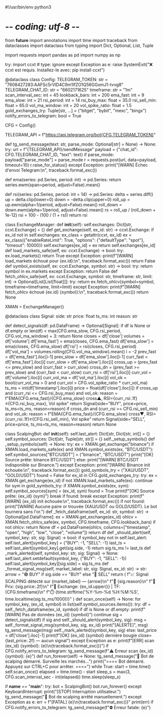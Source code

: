 #!/usr/bin/env python3
# -*- coding: utf-8 -*-
from __future__ import annotations
import time
import traceback
from dataclasses import dataclass
from typing import Dict, Optional, List, Tuple

import requests
import pandas as pd
import numpy as np

try:
    import ccxt  # type: ignore
except Exception as e:
    raise SystemExit("❌ ccxt est requis. Installez-le avec: pip install ccxt")

@dataclass
class Config:
    TELEGRAM_TOKEN: str = "7608427283:AAFSc5rVlD4C9m1IfZO1Q56GGxmJ1-tvvg8"
    TELEGRAM_CHAT_ID: str = "6602171625"
    timeframe: str = "1m"
    scan_interval_sec: int = 45
    lookback_bars: int = 200
    ema_fast: int = 9
    ema_slow: int = 21
    rsi_period: int = 14
    rsi_buy_max: float = 35.0
    rsi_sell_min: float = 65.0
    vol_ma_window: int = 20
    vol_spike_ratio: float = 1.5
    gold_exchanges_try: Tuple[str, ...] = ("bitget", "bybit", "mexc", "bingx")
    notify_errors_to_telegram: bool = True

CFG = Config()

TELEGRAM_API = f"https://api.telegram.org/bot{CFG.TELEGRAM_TOKEN}"

def tg_send_message(text: str, parse_mode: Optional[str] = None) -> None:
    try:
        url = f"{TELEGRAM_API}/sendMessage"
        payload = {"chat_id": CFG.TELEGRAM_CHAT_ID, "text": text}
        if parse_mode:
            payload["parse_mode"] = parse_mode
        r = requests.post(url, data=payload, timeout=10)
        r.raise_for_status()
    except Exception:
        print("[WARN] Échec d'envoi Telegram:\n", traceback.format_exc())

def ema(series: pd.Series, period: int) -> pd.Series:
    return series.ewm(span=period, adjust=False).mean()

def rsi(series: pd.Series, period: int = 14) -> pd.Series:
    delta = series.diff()
    up = delta.clip(lower=0)
    down = -delta.clip(upper=0)
    roll_up = up.ewm(alpha=1/period, adjust=False).mean()
    roll_down = down.ewm(alpha=1/period, adjust=False).mean()
    rs = roll_up / (roll_down + 1e-12)
    rsi = 100 - (100 / (1 + rs))
    return rsi

class ExchangeManager:
    def __init__(self):
        self.exchanges: Dict[str, ccxt.Exchange] = {}
    def get_exchange(self, ex_id: str) -> ccxt.Exchange:
        if ex_id not in self.exchanges:
            ex_class = getattr(ccxt, ex_id)
            ex = ex_class({"enableRateLimit": True, "options": {"defaultType": "spot"}, "timeout": 10000})
            self.exchanges[ex_id] = ex
        return self.exchanges[ex_id]
    def load_markets_safe(self, ex: ccxt.Exchange) -> bool:
        try:
            ex.load_markets()
            return True
        except Exception:
            print(f"[WARN] load_markets échoué pour {ex.id}:\n", traceback.format_exc())
            return False
    def symbol_exists(self, ex: ccxt.Exchange, symbol: str) -> bool:
        try:
            return symbol in ex.markets
        except Exception:
            return False
    def fetch_ohlcv_safe(self, ex: ccxt.Exchange, symbol: str, timeframe: str, limit: int) -> Optional[List[List[float]]]:
        try:
            return ex.fetch_ohlcv(symbol=symbol, timeframe=timeframe, limit=limit)
        except Exception:
            print(f"[WARN] fetch_ohlcv échoué {ex.id} {symbol}:\n", traceback.format_exc())
            return None

XMAN = ExchangeManager()

@dataclass
class Signal:
    side: str
    price: float
    ts_ms: int
    reason: str

def detect_signals(df: pd.DataFrame) -> Optional[Signal]:
    if df is None or df.empty or len(df) < max(CFG.ema_slow, CFG.rsi_period, CFG.vol_ma_window) + 3:
        return None
    closes = df['close']
    volumes = df['volume']
    df['ema_fast'] = ema(closes, CFG.ema_fast)
    df['ema_slow'] = ema(closes, CFG.ema_slow)
    df['rsi'] = rsi(closes, CFG.rsi_period)
    df['vol_ma'] = volumes.rolling(CFG.vol_ma_window).mean()
    i = -2
    prev_fast = df['ema_fast'].iloc[i-1]
    prev_slow = df['ema_slow'].iloc[i-1]
    curr_fast = df['ema_fast'].iloc[i]
    curr_slow = df['ema_slow'].iloc[i]
    cross_up = (prev_fast <= prev_slow) and (curr_fast > curr_slow)
    cross_dn = (prev_fast >= prev_slow) and (curr_fast < curr_slow)
    curr_rsi = df['rsi'].iloc[i]
    curr_vol = df['volume'].iloc[i]
    curr_vol_ma = df['vol_ma'].iloc[i]
    vol_ok = bool(curr_vol_ma > 0 and curr_vol > CFG.vol_spike_ratio * curr_vol_ma)
    ts_ms = int(df['timestamp'].iloc[i])
    price = float(df['close'].iloc[i])
    if cross_up and (curr_rsi <= CFG.rsi_buy_max) and vol_ok:
        reason = f"EMA{CFG.ema_fast}/{CFG.ema_slow} cross▲, RSI={curr_rsi:.1f}≤{CFG.rsi_buy_max}, Vol spike"
        return Signal(side="BUY", price=price, ts_ms=ts_ms, reason=reason)
    if cross_dn and (curr_rsi >= CFG.rsi_sell_min) and vol_ok:
        reason = f"EMA{CFG.ema_fast}/{CFG.ema_slow} cross▼, RSI={curr_rsi:.1f}≥{CFG.rsi_sell_min}, Vol spike"
        return Signal(side="SELL", price=price, ts_ms=ts_ms, reason=reason)
    return None

class ScalpingBot:
    def __init__(self):
        self.last_alert: Dict[str, Dict[str, int]] = {}
        self.symbol_sources: Dict[str, Tuple[str, str]] = {}
        self._setup_symbols()
    def _setup_symbols(self) -> None:
        try:
            ex = XMAN.get_exchange("binance")
            if XMAN.load_markets_safe(ex) and XMAN.symbol_exists(ex, "BTC/USDT"):
                self.symbol_sources["BTC/USDT"] = ("binance", "BTC/USDT")
                print("[OK] Source prête: binance BTC/USDT")
            else:
                print("[WARN] BTC/USDT indisponible sur Binance.")
        except Exception:
            print("[WARN] Binance init échouée:\n", traceback.format_exc())
        gold_symbols_try = ("XAU/USDT", "GOLD/USDT")
        found = False
        for ex_id in CFG.gold_exchanges_try:
            try:
                ex = XMAN.get_exchange(ex_id)
                if not XMAN.load_markets_safe(ex):
                    continue
                for sym in gold_symbols_try:
                    if XMAN.symbol_exists(ex, sym):
                        self.symbol_sources[sym] = (ex_id, sym)
                        found = True
                        print(f"[OK] Source prête: {ex_id} {sym}")
                        break
                if found:
                    break
            except Exception:
                print(f"[WARN] {ex_id} init échouée:\n", traceback.format_exc())
        if not found:
            print("[WARN] Aucune paire or trouvée (XAU/USDT ou GOLD/USDT). Le bot tournera sans l'or.")
    def _fetch_dataframe(self, ex_id: str, symbol: str) -> Optional[pd.DataFrame]:
        ex = XMAN.get_exchange(ex_id)
        ohlcv = XMAN.fetch_ohlcv_safe(ex, symbol, CFG.timeframe, CFG.lookback_bars)
        if not ohlcv:
            return None
        df = pd.DataFrame(ohlcv, columns=["timestamp", "open", "high", "low", "close", "volume"])
        return df
    def _should_alert(self, symbol_key: str, sig: Signal) -> bool:
        if symbol_key not in self.last_alert:
            self.last_alert[symbol_key] = {"BUY": -1, "SELL": -1}
        last_ts = self.last_alert[symbol_key].get(sig.side, -1)
        return sig.ts_ms != last_ts
    def _mark_alerted(self, symbol_key: str, sig: Signal) -> None:
        self.last_alert.setdefault(symbol_key, {"BUY": -1, "SELL": -1})
        self.last_alert[symbol_key][sig.side] = sig.ts_ms
    def _format_signal_msg(self, market_label: str, sig: Signal, ex_id: str) -> str:
        arrow = "🟢 BUY" if sig.side == "BUY" else "🔴 SELL"
        return (
            f"📈 Signal SCALPING détecté sur {market_label} — {arrow}\n"
            f"🔹 {sig.reason}\n"
            f"🔹 Prix: {sig.price:.2f}\n"
            f"🔹 Exchange: {ex_id.upper()} | TF: {CFG.timeframe}\n"
            f"⏱️ {time.strftime('%Y-%m-%d %H:%M:%S', time.localtime(sig.ts_ms/1000))}"
        )
    def scan_once(self) -> None:
        for symbol_key, (ex_id, symbol) in list(self.symbol_sources.items()):
            try:
                df = self._fetch_dataframe(ex_id, symbol)
                if df is None or df.empty:
                    print(f"[WARN] Pas de données {ex_id} {symbol}")
                    continue
                sig = detect_signals(df)
                if sig and self._should_alert(symbol_key, sig):
                    msg = self._format_signal_msg(symbol_key, sig, ex_id)
                    print("[ALERTE]", msg)
                    tg_send_message(msg)
                    self._mark_alerted(symbol_key, sig)
                else:
                    last_price = df['close'].iloc[-1]
                    print(f"[OK] {ex_id} {symbol} dernière bougie close={last_price:.2f} — aucun signal")
            except Exception as e:
                print(f"[ERR] scan {ex_id} {symbol}: {e}\n{traceback.format_exc()}")
                if CFG.notify_errors_to_telegram:
                    tg_send_message(f"⚠️ Erreur scan {ex_id} {symbol}: {e}")
    def run_forever(self) -> None:
        tg_send_message("🤖 Bot de scalping démarré. Surveille les marchés…")
        print("==== Bot démarré. Appuyez sur CTRL+C pour arrêter. ====")
        while True:
            start = time.time()
            self.scan_once()
            elapsed = time.time() - start
            sleep_s = max(3, CFG.scan_interval_sec - int(elapsed))
            time.sleep(sleep_s)

if __name__ == "__main__":
    try:
        bot = ScalpingBot()
        bot.run_forever()
    except KeyboardInterrupt:
        print("[STOP] Interruption utilisateur.")
        tg_send_message("🛑 Bot de scalping arrêté manuellement.")
    except Exception as e:
        err = f"[FATAL] {e}\n{traceback.format_exc()}"
        print(err)
        if CFG.notify_errors_to_telegram:
            tg_send_message(f"⛔ Erreur fatale: {e}")
            
